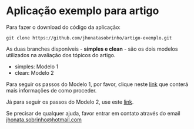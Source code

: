 # Aplicação exemplo para artigo

Para fazer o download do código da aplicação:

`git clone https://github.com/jhonatasobrinho/artigo-exemplo.git`

As duas branches disponíveis - **simples e clean** - são os dois modelos utilizados na avaliação dos tópicos do artigo.

* simples: Modelo 1
* clean: Modelo 2

Para seguir os passos do Modelo 1, por favor, clique neste [link](simples.md) que conterá mais informações de como proceder.

Já para seguir os passos do Modelo 2, use este [link](clean.md).

Se precisar de qualquer ajuda, favor entrar em contato através do email jhonata.sobrinho@hotmail.com
